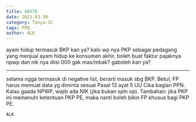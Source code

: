 ```yaml
---
title: 48576
date: 2021-03-30
category: Tanya-SC
tags: PPN
author: ALK
---
```


ayam hidup termasuk BKP kan ya? kalo wp nya PKP sebagai pedagang yang menjual ayam hidup ke konsumen akhir, boleh buat faktur pajaknya npwp dan nik nya diisi 000 gak mas/mbak? gaboleh kan ya?

---

selama ngga termasuk di negative list, berarti masuk sbg BKP. Betul, FP harus memuat data yg diminta sesuai Pasal 13 ayat 5 UU Cika bagian PPN. Kalau gaada NPWP, wajib ada NIK (jika bukan spln op). Tambahan: jika PKP ini memenuhi ketentuan PKP PE, maka nanti boleh bikin FP khusus bagi PKP PE.

`ALK`
